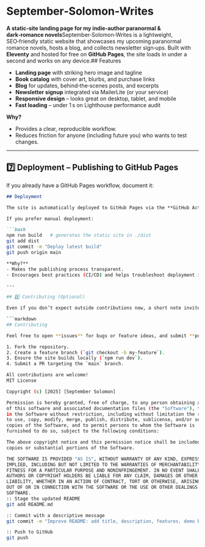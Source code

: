# September‑Solomon‑Writes
**A static‑site landing page for my indie‑author paranormal & dark‑romance novels**September‑Solomon‑Writes is a lightweight, SEO‑friendly static website that showcases my upcoming paranormal romance novels, hosts a blog, and collects newsletter sign‑ups. Built with **Eleventy** and hosted for free on **GitHub Pages**, the site loads in under a second and works on any device.## Features

- **Landing page** with striking hero image and tagline
- **Book catalog** with cover art, blurbs, and purchase links
- **Blog** for updates, behind‑the‑scenes posts, and excerpts
- **Newsletter signup** integrated via MailerLite (or your service)
- **Responsive design** – looks great on desktop, tablet, and mobile
- **Fast loading** – under 1 s on Lighthouse performance audit

**Why?**  
- Provides a clear, reproducible workflow.  
- Reduces friction for anyone (including future you) who wants to test changes.

---

## 7️⃣ Deployment – Publishing to GitHub Pages

If you already have a GitHub Pages workflow, document it:

```markdown
## Deployment

The site is automatically deployed to GitHub Pages via the **GitHub Actions** workflow defined in `.github/workflows/deploy.yml`. Every push to the `main` branch triggers a build and publishes the `dist/` folder.

If you prefer manual deployment:

```bash
npm run build   # generates the static site in ./dist
git add dist
git commit -m "Deploy latest build"
git push origin main

**Why?**  
- Makes the publishing process transparent.  
- Encourages best practices (CI/CD) and helps troubleshoot deployment issues.

---

## 8️⃣ Contributing (Optional)

Even if you don’t expect outside contributions now, a short note invites collaboration and clarifies expectations.

```markdown
## Contributing

Feel free to open **issues** for bugs or feature ideas, and submit **pull requests** for improvements. Please:

1. Fork the repository.
2. Create a feature branch (`git checkout -b my-feature`).
3. Ensure the site builds locally (`npm run dev`).
4. Submit a PR targeting the `main` branch.

All contributions are welcome!
MIT License

Copyright (c) [2025] [September Solomon]

Permission is hereby granted, free of charge, to any person obtaining a copy
of this software and associated documentation files (the "Software"), to deal
in the Software without restriction, including without limitation the rights
to use, copy, modify, merge, publish, distribute, sublicense, and/or sell
copies of the Software, and to permit persons to whom the Software is
furnished to do so, subject to the following conditions:

The above copyright notice and this permission notice shall be included in all
copies or substantial portions of the Software.

THE SOFTWARE IS PROVIDED "AS IS", WITHOUT WARRANTY OF ANY KIND, EXPRESS OR
IMPLIED, INCLUDING BUT NOT LIMITED TO THE WARRANTIES OF MERCHANTABILITY,
FITNESS FOR A PARTICULAR PURPOSE AND NONINFRINGEMENT. IN NO EVENT SHALL THE
AUTHORS OR COPYRIGHT HOLDERS BE LIABLE FOR ANY CLAIM, DAMAGES OR OTHER
LIABILITY, WHETHER IN AN ACTION OF CONTRACT, TORT OR OTHERWISE, ARISING FROM,
OUT OF OR IN CONNECTION WITH THE SOFTWARE OR THE USE OR OTHER DEALINGS IN THE
SOFTWARE.
:: Stage the updated README
git add README.md

:: Commit with a descriptive message
git commit -m "Improve README: add title, description, features, demo badge, and contribution guide"

:: Push to GitHub
git push

